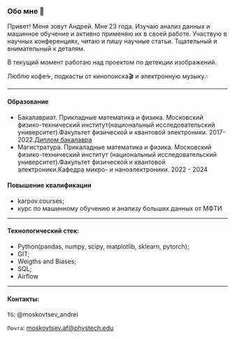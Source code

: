 ### Обо мне 👋
Привет! Меня зовут Андрей. Мне 23 года. Изучаю анализ данных и машинное обучение и активно применяю их в своей работе. Участвую в научных конференциях, читаю и пишу научные статьи. Тщательный и внимательный к деталям.

В текущий момент работаю над проектом по детекции изображений.

Люблю кофе:coffee:, подкасты от кинопоиска:clapper: и электронную музыку:notes:

***
#### Образование
* Бакалавриат. Прикладные математика и физика. Московский физико-технический институт(национальный исследовательский университет).Факультет физической и квантовой электроники. 2017-2022.[Диплом бакалавра](https://github.com/mskv99/mskv99/blob/main/скан_диплом.jpg)
* Магистратура. Прикаладные математика и физика. Московский физико-технический институт  (национальный исследовательский университет).Факультет физической и квантовой электроники.Кафедра микро- и наноэлектроники. 2022 - 2024

#### Повышение квалификации
* karpov.courses;
* курс по машинному обучению и анализу больших данных от МФТИ

***
#### Технологический стек:
* Python(pandas, numpy, scipy, matplotlib, sklearn, pytorch);
* GIT;
* Weigths and Biases;
* SQL;
* Airflow
***
#### Контакты:
`ТG`: @moskovtsev_andrei

`Почта`: moskovtsev.af@phystech.edu




  




